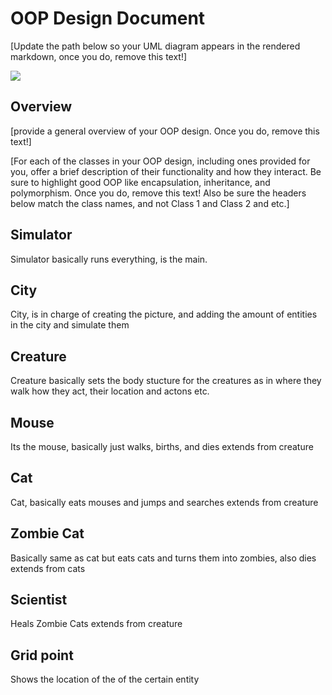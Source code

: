 # OOP Design Document

[Update the path below so your UML diagram appears in the rendered markdown, once you do, remove this text!]

![](/path/to/UML.ong)

## Overview

[provide a general overview of your OOP design. Once you do, remove this text!]


[For each of the classes in your OOP design, including ones provided
for you, offer a brief description of their functionality and how they
interact. Be sure to highlight good OOP like encapsulation,
inheritance, and polymorphism. Once you do, remove this text! Also be
sure the headers below match the class names, and not Class 1 and
Class 2 and etc.]

## Simulator
Simulator basically runs everything, is the main.

## City
City, is in charge of creating the picture, and adding the amount of entities in the city and simulate them

## Creature
Creature basically sets the body stucture for the creatures as in where they walk how they act, their location and actons etc. 

## Mouse
Its the mouse, basically just walks, births, and dies extends from creature

## Cat
Cat, basically eats mouses and jumps and searches extends from creature 

## Zombie Cat
Basically same as cat but eats cats and turns them into zombies, also dies extends from cats 

## Scientist
Heals Zombie Cats extends from creature

## Grid point
Shows the location of the of the certain entity




